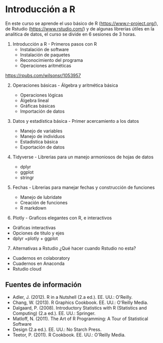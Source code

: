 # Introducción a R

En este curso se aprende el uso básico de R (https://www.r-project.org/), de Rstudio (https://www.rstudio.com/) y de algunas librerias útiles en la analitica de datos, el curso se divide en 6 sesiones de 3 horas.


1. Introducción a R - Primeros pasos con R 
    - Instalación de software 
    - Instalación de paquetes 
    - Reconocimiento del programa
    - Operaciones aritméticas

https://rpubs.com/wilsonsr/1053957

2. Operaciones básicas  - Álgebra y aritmética básica 
      - Operaciones lógicas 
      - Álgebra lineal
      - Gráficas básicas
      - Importación de datos

3. Datos y estadística básica  - Primer acercamiento a los datos 
      - Manejo de variables 
      - Manejo de individuos 
      - Estadística básica 
      - Exportación de datos

4. Tidyverse - Librerias para un manejo armoniosos de hojas de datos
    - dplyr
    - ggplot 
    - stringr

5. Fechas - Librerias para manejar fechas y construcción de funciones 
    - Manejo de lubridate
    - Creación de funciones 
    - R markdown

6. Plotly - Graficos elegantes con R, e interactivos 
- Gráficas interactivas 
- Opciones de titulo y ejes 
- dplyr +plotly + ggplot

7. Alternativas a Rstudio ¿Qué hacer cuando Rstudio no esta? 
- Cuadernos en colaboratory
- Cuadernos en Anaconda
- Rstudio cloud



## Fuentes de información
 - Adler, J. (2012). R in a Nutshell (2.a ed.). EE. UU.: O'Reilly.
 - Chang, W. (2013). R Graphics Cookbook. EE. UU.: O'Reilly Media.
 - Dalgaard, P. (2008). Introductory Statistics with R (Statistics and Computing)
(2.a ed.). EE. UU.: Springer.
- Matloff, N. (2011). The Art of R Programming: A Tour of Statistical Software
- Design (2.a ed.). EE. UU.: No Starch Press.
- Teetor, P. (2011). R Cookbook. EE. UU.: O'Reilly Media.
